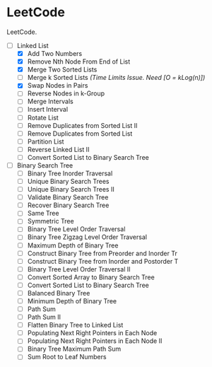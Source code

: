 # LeetCode

LeetCode.

- [ ] Linked List
	- [x] Add Two Numbers
	- [x] Remove Nth Node From End of List
	- [x] Merge Two Sorted Lists
	- [ ] Merge k Sorted Lists *_(Time Limits Issue. Need [O = kLog(n)])_*
	- [x] Swap Nodes in Pairs
	- [ ] Reverse Nodes in k-Group
	- [ ] Merge Intervals
	- [ ] Insert Interval
	- [ ] Rotate List
	- [ ] Remove Duplicates from Sorted List II
	- [ ] Remove Duplicates from Sorted List
	- [ ] Partition List
	- [ ] Reverse Linked List II
	- [ ] Convert Sorted List to Binary Search Tree
- [ ] Binary Search Tree
	- [ ] Binary Tree Inorder Traversal
	- [ ] Unique Binary Search Trees
	- [ ] Unique Binary Search Trees II
	- [ ] Validate Binary Search Tree
	- [ ] Recover Binary Search Tree
	- [ ] Same Tree
	- [ ] Symmetric Tree
	- [ ] Binary Tree Level Order Traversal
	- [ ] Binary Tree Zigzag Level Order Traversal
	- [ ] Maximum Depth of Binary Tree
	- [ ] Construct Binary Tree from Preorder and Inorder Tr
	- [ ] Construct Binary Tree from Inorder and Postorder T
	- [ ] Binary Tree Level Order Traversal II
	- [ ] Convert Sorted Array to Binary Search Tree
	- [ ] Convert Sorted List to Binary Search Tree
	- [ ] Balanced Binary Tree
	- [ ] Minimum Depth of Binary Tree
	- [ ] Path Sum
	- [ ] Path Sum II
	- [ ] Flatten Binary Tree to Linked List
	- [ ] Populating Next Right Pointers in Each Node
	- [ ] Populating Next Right Pointers in Each Node II
	- [ ] Binary Tree Maximum Path Sum
	- [ ] Sum Root to Leaf Numbers
